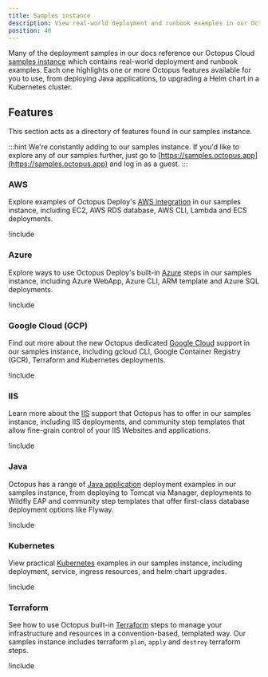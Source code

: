 ```yaml
---
title: Samples instance
description: View real-world deployment and runbook examples in our Octopus Cloud samples instance - https://samples.octopus.app
position: 40
---
```


Many of the deployment samples in our docs reference our Octopus Cloud [samples instance](https://samples.octopus.app) which contains real-world deployment and runbook examples. Each one highlights one or more Octopus features available for you to use, from deploying Java applications, to upgrading a Helm chart in a Kubernetes cluster.

## Features

This section acts as a directory of features found in our samples instance.

:::hint
We're constantly adding to our samples instance. If you'd like to explore any of our samples further, just go to [https://samples.octopus.app](https://samples.octopus.app) and log in as a guest.
:::

### AWS

Explore examples of Octopus Deploy's [AWS integration](/docs/deployments/aws/index.md) in our samples instance, including EC2, AWS RDS database, AWS CLI, Lambda and ECS deployments.

!include <samples-aws-feature-list>

### Azure

Explore ways to use Octopus Deploy's built-in [Azure](/docs/deployments/azure/index.md) steps in our samples instance, including Azure WebApp, Azure CLI, ARM template and Azure SQL deployments.

!include <samples-azure-feature-list>

### Google Cloud (GCP)

Find out more about the new Octopus dedicated [Google Cloud](/docs/deployments/google-cloud/index.md) support in our samples instance, including gcloud CLI, Google Container Registry (GCR), Terraform and Kubernetes deployments.

!include <samples-google-cloud-feature-list>

### IIS

Learn more about the [IIS](/docs/deployments/windows/iis-websites-and-application-pools.md) support that Octopus has to offer in our samples instance, including IIS deployments, and community step templates that allow fine-grain control of your IIS Websites and applications.

!include <samples-iis-feature-list>

### Java

Octopus has a range of [Java application](/docs/deployments/java/index.md) deployment examples in our samples instance, from deploying to Tomcat via Manager, deployments to Wildfly EAP and community step templates that offer first-class database deployment options like Flyway.

!include <samples-java-feature-list>

### Kubernetes

View practical [Kubernetes](/docs/deployments/kubernetes/index.md) examples in our samples instance, including deployment, service, ingress resources, and helm chart upgrades.

!include <samples-kubernetes-feature-list>

### Terraform

See how to use Octopus built-in [Terraform](/docs/deployments/terraform/index.md) steps to manage your infrastructure and resources in a convention-based, templated way. Our samples instance includes terraform `plan`, `apply` and `destroy` terraform steps.

!include <samples-terraform-feature-list>
